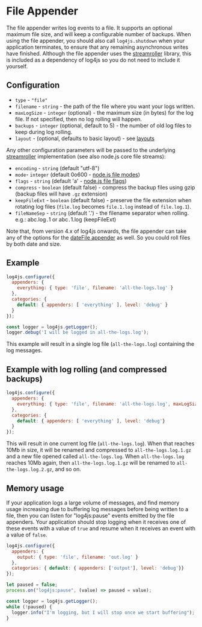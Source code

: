 # File Appender

The file appender writes log events to a file. It supports an optional maximum file size, and will keep a configurable number of backups. When using the file appender, you should also call `log4js.shutdown` when your application terminates, to ensure that any remaining asynchronous writes have finished. Although the file appender uses the [streamroller](https://github.com/nomiddlename/streamroller) library, this is included as a dependency of log4js so you do not need to include it yourself.

## Configuration

* `type` - `"file"`
* `filename` - `string` - the path of the file where you want your logs written.
* `maxLogSize` - `integer` (optional) - the maximum size (in bytes) for the log file. If not specified, then no log rolling will happen.
* `backups` - `integer` (optional, default to 5) - the number of old log files to keep during log rolling.
* `layout` - (optional, defaults to basic layout) - see [layouts](layouts.md)

Any other configuration parameters will be passed to the underlying [streamroller](https://github.com/nomiddlename/streamroller) implementation (see also node.js core file streams):
* `encoding` - `string` (default "utf-8")
* `mode`- `integer` (default 0o600 - [node.js file modes](https://nodejs.org/dist/latest-v12.x/docs/api/fs.html#fs_file_modes))
* `flags` - `string` (default 'a' - [node.js file flags](https://nodejs.org/dist/latest-v12.x/docs/api/fs.html#fs_file_system_flags)) 
* `compress` - `boolean` (default false) - compress the backup files using gzip (backup files will have `.gz` extension)
* `keepFileExt` - `boolean` (default false) - preserve the file extension when rotating log files (`file.log` becomes `file.1.log` instead of `file.log.1`).
* `fileNameSep` - `string` (default '.') - the filename separator when rolling. e.g.: abc.log`.`1 or abc`.`1.log (keepFileExt)

Note that, from version 4.x of log4js onwards, the file appender can take any of the options for the [dateFile appender](dateFile.md) as well. So you could roll files by both date and size.

## Example

```javascript
log4js.configure({
  appenders: {
    everything: { type: 'file', filename: 'all-the-logs.log' }
  },
  categories: {
    default: { appenders: [ 'everything' ], level: 'debug' }
  }
});

const logger = log4js.getLogger();
logger.debug('I will be logged in all-the-logs.log');
```

This example will result in a single log file (`all-the-logs.log`) containing the log messages.

## Example with log rolling (and compressed backups)
```javascript
log4js.configure({
  appenders: {
    everything: { type: 'file', filename: 'all-the-logs.log', maxLogSize: 10485760, backups: 3, compress: true }
  },
  categories: {
    default: { appenders: [ 'everything' ], level: 'debug'}
  }
});
```
This will result in one current log file (`all-the-logs.log`). When that reaches 10Mb in size, it will be renamed and compressed to `all-the-logs.log.1.gz` and a new file opened called `all-the-logs.log`. When `all-the-logs.log` reaches 10Mb again, then `all-the-logs.log.1.gz` will be renamed to `all-the-logs.log.2.gz`, and so on.

## Memory usage

If your application logs a large volume of messages, and find memory usage increasing due to buffering log messages before being written to a file, then you can listen for "log4js:pause" events emitted by the file appenders. Your application should stop logging when it receives one of these events with a value of `true` and resume when it receives an event with a value of `false`. 
```javascript
log4js.configure({
  appenders: {
    output: { type: 'file', filename: 'out.log' }
  },
  categories: { default: { appenders: ['output'], level: 'debug'}}
});

let paused = false;
process.on("log4js:pause", (value) => paused = value);

const logger = log4js.getLogger();
while (!paused) {
  logger.info("I'm logging, but I will stop once we start buffering");
}
```
